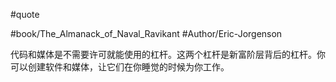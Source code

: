 #quote 

#book/The_Almanack_of_Naval_Ravikant
#Author/Eric-Jorgenson 

代码和媒体是不需要许可就能使用的杠杆。这两个杠杆是新富阶层背后的杠杆。你可以创建软件和媒体，让它们在你睡觉的时候为你工作。
